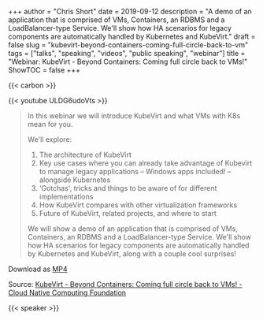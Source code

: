 +++
author = "Chris Short"
date = 2019-09-12
description = "A demo of an application that is comprised of VMs, Containers, an RDBMS and a LoadBalancer-type Service. We'll show how HA scenarios for legacy components are automatically handled by Kubernetes and KubeVirt."
draft = false
slug = "kubevirt-beyond-containers-coming-full-circle-back-to-vm"
tags = ["talks", "speaking", "videos", "public speaking", "webinar"]
title = "Webinar: KubeVirt - Beyond Containers: Coming full circle back to VMs!"
ShowTOC = false
+++

{{< carbon >}}

{{< youtube ULDG6udoVts >}}

> In this webinar we will introduce KubeVirt and what VMs with K8s mean for you.
>
> We'll explore:
>
> 1. The architecture of KubeVirt
> 1. Key use cases where you can already take advantage of Kubevirt to manage legacy applications – Windows apps included! – alongside Kubernetes
> 1. ‘Gotchas', tricks and things to be aware of for different implementations
> 1. How KubeVirt compares with other virtualization frameworks
> 1. Future of KubeVirt, related projects, and where to start
>
> We will show a demo of an application that is comprised of VMs, Containers, an RDBMS and a LoadBalancer-type Service. We'll show how HA scenarios for legacy components are automatically handled by Kubernetes and KubeVirt, along with a couple cool surprises!

Download as [MP4](https://shortcdn.com/chrisshort/KubeVirt-Beyond-Containers-Coming-full-circle-back-to-VMs.mp4)

Source: [KubeVirt - Beyond Containers: Coming full circle back to VMs! - Cloud Native Computing Foundation](https://www.cncf.io/online-programs/kubevirt-beyond-containers-coming-full-circle-back-to-vms/)  

{{< speaker >}}

